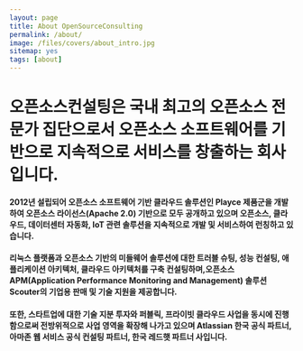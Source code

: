 ```yaml
---
layout: page
title: About OpenSourceConsulting
permalink: /about/
image: /files/covers/about_intro.jpg
sitemap: yes
tags: [about]
---
```


# 오픈소스컨설팅은 국내 최고의 오픈소스 전문가 집단으로서 오픈소스 소프트웨어를 기반으로 지속적으로 서비스를 창출하는 회사입니다.

#### 2012년 설립되어 오픈소스 소프트웨어 기반 클라우드 솔루션인 Playce 제품군을 개발하여 오픈소스 라이선스(Apache 2.0) 기반으로 모두 공개하고 있으며 오픈소스, 클라우드, 데이터센터 자동화, IoT 관련 솔루션을 지속적으로 개발 및 서비스하여 런칭하고 있습니다.

#### 리눅스 플랫폼과 오픈소스 기반의 미들웨어 솔루션에 대한 트러블 슈팅, 성능 컨설팅, 애플리케이션 아키텍처, 클라우드 아키텍처를 구축 컨설팅하며,오픈소스 APM(Application Performance Monitoring and Management) 솔루션 Scouter의 기업용 판매 및 기술 지원을 제공합니다.

#### 또한, 스타트업에 대한 기술 지분 투자와 퍼블릭, 프라이빗 클라우드 사업을 동시에 진행함으로써 전방위적으로 사업 영역을 확장해 나가고 있으며 Atlassian 한국 공식 파트너, 아마존 웹 서비스 공식 컨설팅 파트너, 한국 레드햇 파트너 사입니다.

